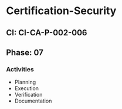 # Certification-Security

## CI: CI-CA-P-002-006
## Phase: 07

### Activities
- Planning
- Execution
- Verification
- Documentation
